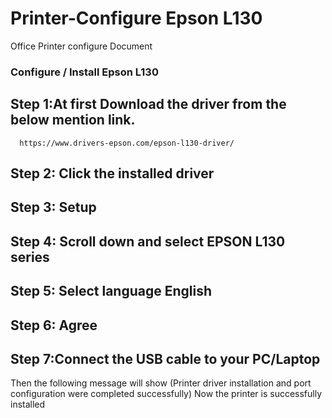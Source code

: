 # Printer-Configure Epson L130
Office Printer configure Document

### Configure / Install Epson L130 ### 


Step 1:At first Download the driver from the below mention link.
-------
      https://www.drivers-epson.com/epson-l130-driver/ 

Step 2: Click the installed driver
-------
Step 3: Setup
-------
Step 4: Scroll down and select EPSON L130 series
-------
Step 5: Select language English
-------
Step 6: Agree
-------
Step 7:Connect the USB cable to your PC/Laptop
--------
Then the following message  will show
(Printer driver installation and port configuration were completed successfully)
Now the printer is successfully installed
